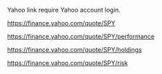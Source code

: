 Yahoo link require Yahoo account login.

https://finance.yahoo.com/quote/SPY

https://finance.yahoo.com/quote/SPY/performance

https://finance.yahoo.com/quote/SPY/holdings

https://finance.yahoo.com/quote/SPY/risk